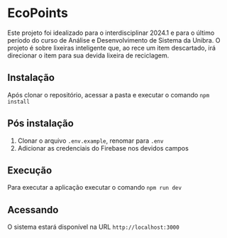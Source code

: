 # EcoPoints

Este projeto foi idealizado para o interdisciplinar 2024.1 e para o último período do curso de Análise e Desenvolvimento de Sistema da Unibra.
O projeto é sobre lixeiras inteligente que, ao rece um item descartado, irá direcionar o item para sua devida lixeira de reciclagem.

## Instalação

Após clonar o repositório, acessar a pasta e executar o comando ```npm install```

## Pós instalação

1. Clonar o arquivo ```.env.example```, renomar para ```.env```
2. Adicionar as credenciais do Firebase nos devidos campos

## Execução

Para executar a aplicação executar o comando ```npm run dev```

## Acessando

O sistema estará disponível na URL ```http://localhost:3000```
